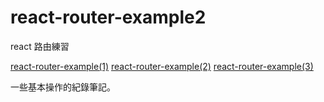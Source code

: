 # react-router-example2
react 路由練習

[react-router-example(1)](https://hackmd.io/kDCWMHvpQ-mk2jcje6KbBg)
[react-router-example(2)](https://hackmd.io/QQC47eWPRFSYJnBILRW6fA)
[react-router-example(3)](https://hackmd.io/sXAtWdetT4y0C04Sgid_DA)

一些基本操作的紀錄筆記。